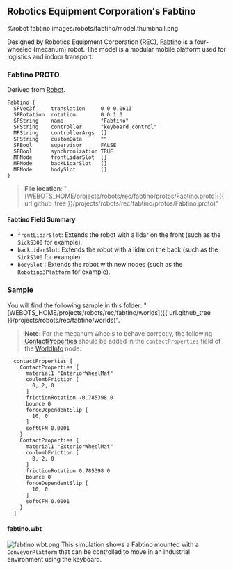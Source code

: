 ## Robotics Equipment Corporation's Fabtino

%robot fabtino images/robots/fabtino/model.thumbnail.png

Designed by Robotics Equipment Corporation (REC), [Fabtino](fabtino.md) is a four-wheeled (mecanum) robot.
The model is a modular mobile platform used for logistics and indoor transport.

### Fabtino PROTO

Derived from [Robot](../reference/robot.md).

```
Fabtino {
  SFVec3f     translation     0 0 0.0613
  SFRotation  rotation        0 0 1 0
  SFString    name            "Fabtino"
  SFString    controller      "keyboard_control"
  MFString    controllerArgs  []
  SFString    customData      ""
  SFBool      supervisor      FALSE
  SFBool      synchronization TRUE
  MFNode      frontLidarSlot  []
  MFNode      backLidarSlot   []
  MFNode      bodySlot        []
}
```

> **File location**: "[WEBOTS\_HOME/projects/robots/rec/fabtino/protos/Fabtino.proto]({{ url.github_tree }}/projects/robots/rec/fabtino/protos/Fabtino.proto)"

#### Fabtino Field Summary

- `frontLidarSlot`: Extends the robot with a lidar on the front (such as the `SickS300` for example).
- `backLidarSlot`: Extends the robot with a lidar on the back (such as the `SickS300` for example).
- `bodySlot` : Extends the robot with new nodes (such as the `Robotino3Platform` for example).


### Sample

You will find the following sample in this folder: "[WEBOTS\_HOME/projects/robots/rec/fabtino/worlds]({{ url.github_tree }}/projects/robots/rec/fabtino/worlds)".

> **Note:** For the mecanum wheels to behave correctly, the following [ContactProperties](../reference/contactproperties.md) should be added in the `contactProperties` field of the [WorldInfo](../reference/worldinfo.md) node:
```
  contactProperties [
    ContactProperties {
      material1 "InteriorWheelMat"
      coulombFriction [
        0, 2, 0
      ]
      frictionRotation -0.785398 0
      bounce 0
      forceDependentSlip [
        10, 0
      ]
      softCFM 0.0001
    }
    ContactProperties {
      material1 "ExteriorWheelMat"
      coulombFriction [
        0, 2, 0
      ]
      frictionRotation 0.785398 0
      bounce 0
      forceDependentSlip [
        10, 0
      ]
      softCFM 0.0001
    }
  ]
```

#### fabtino.wbt

![fabtino.wbt.png](images/robots/fabtino/fabtino.wbt.thumbnail.jpg) This simulation shows a Fabtino mounted with a `ConveyorPlatform` that can be controlled to move in an industrial environment using the keyboard.
